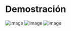 # Demostración

![image](https://github.com/user-attachments/assets/434c028c-d1ba-4333-8e4f-8dd644683d38)
![image](https://github.com/user-attachments/assets/bd17f596-b588-44fb-a709-0a9c76d631ed)
![image](https://github.com/user-attachments/assets/11a4a977-2003-4c98-bb5c-523aeb96113d)
